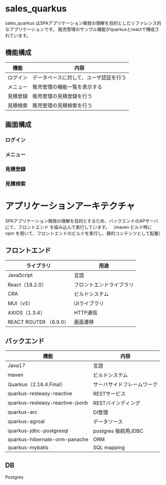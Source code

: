 # sales_quarkus

sales_quarkus はSPAアプリケーション開発の理解を目的としたリファレンス的なアプリケーションです。
販売管理のサンプル機能がquarkusとreactで構成されています。


## 機能構成

| 機能 | 内容 |
|------|------|
|ログイン|データベースに対して、ユーザ認証を行う|
|メニュー|販売管理の機能一覧を表示する|
|見積登録|販売管理の見積登録を行う|
|見積検索|販売管理の見積検索を行う|

## 画面構成

### ログイン
### メニュー

###  見積登録
###  見積検索


# アプリケーションアーキテクチャ

SPAアプリケーション開発の理解を目的とするため、バックエンドのAPサーバにて、フロントエンド
を組み込んで実行しています。
（maven ビルド時に npm を用いて、フロントエンドのビルドを実行し、静的コンテンツとして配置）

## フロントエンド
| ライブラリ | 用途 |
|------|------|
|JavaScript|言語|
|React（18.2.0）|フロントエンドライブラリ|
|CRA|ビルドシステム|
|MUI（v5）|UIライブラリ|
|AXIOS（1.3.4）|HTTP通信|
|REACT ROUTER （6.9.0）|画面遷移|

## バックエンド
| 機能 | 内容 |
|------|------|
|Java17|言語|
|maven|ビルドシステム|
|Quarkus（2.16.4.Final）|サーバサイドフレームワーク| 
|quarkus-resteasy-reactive|RESTサービス|
|quarkus-resteasy-reactive-jsonb|RESTバインディング|
|quarkus-arc|DI管理|
|quarkus-agroal|データソース|
|quarkus-jdbc-postgresql|postgres 接続用JDBC|
|quarkus-hibernate-orm-panache|ORM|
|quarkus-mybatis|SQL mapping|

## DB
Postgres
